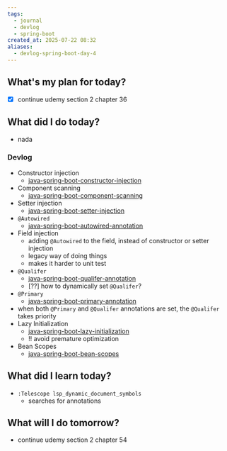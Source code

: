 ```yaml
---
tags:
  - journal
  - devlog
  - spring-boot
created_at: 2025-07-22 08:32
aliases:
  - devlog-spring-boot-day-4
---
```

## What's my plan for today?
- [x] continue udemy section 2 chapter 36

## What did I do today?
- nada

### Devlog
- Constructor injection
	- [java-spring-boot-constructor-injection](../dev/java/spring/java-spring-boot-constructor-injection.md)
- Component scanning
	- [java-spring-boot-component-scanning](../dev/java/spring/java-spring-boot-component-scanning.md)
- Setter injection
	- [java-spring-boot-setter-injection](../dev/java/spring/java-spring-boot-setter-injection.md)
- `@Autowired`
	- [java-spring-boot-autowired-annotation](../dev/java/spring/java-spring-boot-autowired-annotation.md)
- Field injection
	- adding `@Autowired` to the field, instead of constructor or setter injection
	- legacy way of doing things
	- makes it harder to unit test
- `@Qualifer`
	- [java-spring-boot-qualifer-annotation](../dev/java/spring/java-spring-boot-qualifer-annotation.md)
	- [??] how to dynamically set `@Qualifer`?
- `@Primary`
	- [java-spring-boot-primary-annotation](../dev/java/spring/java-spring-boot-primary-annotation.md)
- when both `@Primary` and `@Qualifer` annotations are set, the `@Qualifer` takes priority	
- Lazy Initialization
	- [java-spring-boot-lazy-initialization](../dev/java/spring/java-spring-boot-lazy-initialization.md)
	- !! avoid premature optimization
- Bean Scopes
	- [java-spring-boot-bean-scopes](../dev/java/spring/java-spring-boot-bean-scopes.md)

## What did I learn today?
- `:Telescope lsp_dynamic_document_symbols`
	- searches for annotations

## What will I do tomorrow?
- continue udemy section 2 chapter 54
